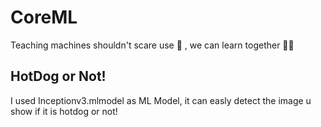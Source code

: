# CoreML

Teaching machines shouldn't scare use 🐓 , we can learn together 💪🏼

## HotDog or Not!
I used Inceptionv3.mlmodel as ML Model, it can easly detect the image u show if it is hotdog or not!

